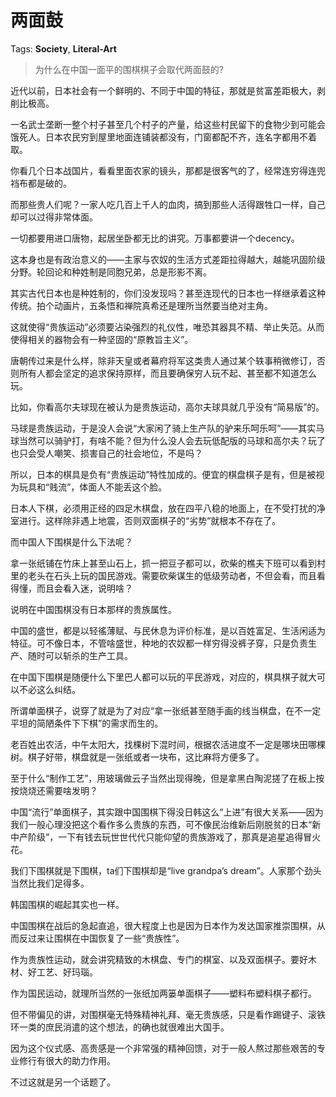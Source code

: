 # 两面鼓

Tags: **Society**, **Literal-Art**

> 为什么在中国一面平的围棋棋子会取代两面鼓的?



近代以前，日本社会有一个鲜明的、不同于中国的特征，那就是贫富差距极大，剥削比极高。

一名武士垄断一整个村子甚至几个村子的产量，给这些村民留下的食物少到可能会饿死人。日本农民穷到屋里地面连铺装都没有，门窗都配不齐，连名字都用不着取。

你看几个日本战国片，看看里面农家的镜头，那都是很客气的了，经常连穷得连兜裆布都是破的。

而那些贵人们呢？一家人吃几百上千人的血肉，搞到那些人活得跟牲口一样，自己却可以过得非常体面。

一切都要用进口唐物，起居坐卧都无比的讲究。万事都要讲一个decency。

这本身也是有政治意义的——主家与农奴的生活方式差距拉得越大，越能巩固阶级分野。轮回论和种姓制是同胞兄弟，总是形影不离。

其实古代日本也是种姓制的，你们没发现吗？甚至连现代的日本也一样继承着这种传统。拍个动画片，五条悟和禅院真希还是理所当然要当绝对主角。

这就使得“贵族运动”必须要沾染强烈的礼仪性，唯恐其器具不精、举止失范。从而使得相关的器物会有一种坚固的“原教旨主义”。

唐朝传过来是什么样，除非天皇或者幕府将军这类贵人通过某个轶事稍微修订，否则所有人都会坚定的追求保持原样，而且要确保穷人玩不起、甚至都不知道怎么玩。

比如，你看高尔夫球现在被认为是贵族运动，高尔夫球具就几乎没有“简易版”的。

马球是贵族运动，于是没人会说“大家闲了骑上生产队的驴来乐呵乐呵”——其实马球当然可以骑驴打，有啥不能？但为什么没人会去玩低配版的马球和高尔夫？玩了也只会受人嘲笑、损害自己的社会地位，不是吗？

所以，日本的棋具是负有“贵族运动”特性加成的。便宜的棋盘棋子是有，但是被视为玩具和“贱流”，体面人不能丢这个脸。

日本人下棋，必须用正经的四足木棋盘，放在四平八稳的地面上，在不受打扰的净室进行。这样除非遇上地震，否则双面棋子的“劣势”就根本不存在了。

而中国人下围棋是什么下法呢？

拿一张纸铺在竹床上甚至山石上，抓一把豆子都可以，砍柴的樵夫下班可以看到村里的老头在石头上玩的国民游戏。需要砍柴谋生的低级劳动者，不但会看，而且看得懂，而且会看入迷，说明啥？

说明在中国围棋没有日本那样的贵族属性。

中国的盛世，都是以轻徭薄赋、与民休息为评价标准，是以百姓富足、生活闲适为特征。可不像日本，不管啥盛世，种地的农奴都一样穷得没裤子穿，只是负责生产、随时可以斩杀的生产工具。

在中国下围棋是随便什么下里巴人都可以玩的平民游戏，对应的，棋具棋子就大可以不必这么纠结。

所谓单面棋子，说穿了就是为了对应“拿一张纸甚至随手画的线当棋盘，在不一定平坦的简陋条件下下棋”的需求而生的。

老百姓出农活，中午太阳大，找棵树下混时间，根据农活进度不一定是哪块田哪棵树。棋子好带，棋盘就是一张纸或者一块布，这比麻将方便多了。

至于什么“制作工艺”，用玻璃做云子当然出现得晚，但是拿黑白陶泥搓了在板上按按烧烧还需要啥发明？

中国“流行”单面棋子，其实跟中国围棋下得没日韩这么“上进”有很大关系——因为我们一般心理没把这个看作多么贵族的东西，可不像民治维新后刚脱贫的日本“新中产阶级”，一下有钱去玩世世代代只能仰望的贵族游戏了，那真是追星追得冒火花。

我们下围棋就是下围棋，ta们下围棋却是“live grandpa’s dream”。人家那个劲头当然比我们足得多。

韩国围棋的崛起其实也一样。

中国围棋在战后的急起直追，很大程度上也是因为日本作为发达国家推崇围棋，从而反过来让围棋在中国恢复了一些“贵族性”。

作为贵族性运动，就会讲究精致的木棋盘、专门的棋室、以及双面棋子。要好木材、好工艺、好玛瑙。

作为国民运动，就理所当然的一张纸加两篓单面棋子——塑料布塑料棋子都行。

  


但不带偏见的讲，对围棋毫无特殊精神礼拜、毫无贵族感，只是看作踢键子、滚铁环一类的庶民消遣的这个想法，的确也就很难出大国手。

因为这个仪式感、高贵感是一个非常强的精神回馈，对于一般人熬过那些艰苦的专业修行有很大的助力作用。

不过这就是另一个话题了。



